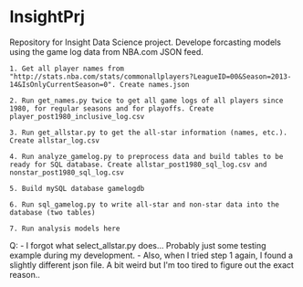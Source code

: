 InsightPrj
==========

Repository for Insight Data Science project. Develope forcasting models using the game log data from NBA.com JSON feed.

	1. Get all player names from "http://stats.nba.com/stats/commonallplayers?LeagueID=00&Season=2013-14&IsOnlyCurrentSeason=0". Create names.json

	2. Run get_names.py twice to get all game logs of all players since 1980, for regular seasons and for playoffs. Create player_post1980_inclusive_log.csv

	3. Run get_allstar.py to get the all-star information (names, etc.). Create allstar_log.csv

	4. Run analyze_gamelog.py to preprocess data and build tables to be ready for SQL database. Create allstar_post1980_sql_log.csv and nonstar_post1980_sql_log.csv

	5. Build mySQL database gamelogdb

	6. Run sql_gamelog.py to write all-star and non-star data into the database (two tables)

	7. Run analysis models here


Q: 
	- I forgot what select_allstar.py does... Probably just some testing example during my development.
	- Also, when I tried step 1 again, I found a slightly different json file. A bit weird but I'm too tired to figure out the exact reason..
